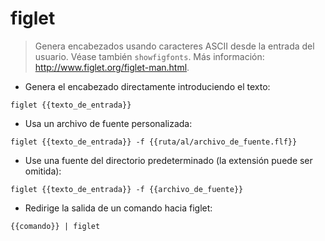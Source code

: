 # figlet

> Genera encabezados usando caracteres ASCII desde la entrada del usuario.
> Véase también `showfigfonts`.
> Más información: <http://www.figlet.org/figlet-man.html>.

- Genera el encabezado directamente introduciendo el texto:

`figlet {{texto_de_entrada}}`

- Usa un archivo de fuente personalizada:

`figlet {{texto_de_entrada}} -f {{ruta/al/archivo_de_fuente.flf}}`

- Use una fuente del directorio predeterminado (la extensión puede ser omitida):

`figlet {{texto_de_entrada}} -f {{archivo_de_fuente}}`

- Redirige la salida de un comando hacia figlet:

`{{comando}} | figlet`
